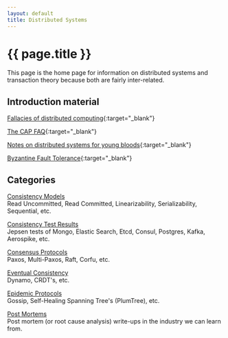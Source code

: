 ```yaml
---
layout: default
title: Distributed Systems
---
```


# {{ page.title }}

This page is the home page for information on distributed systems and transaction theory because both are fairly inter-related.

## Introduction material
[Fallacies of distributed computing](http://en.wikipedia.org/wiki/Fallacies_of_distributed_computing){:target="_blank"}

[The CAP FAQ](http://henryr.github.io/cap-faq/){:target="_blank"}

[Notes on distributed systems for young bloods](http://www.somethingsimilar.com/2013/01/14/notes-on-distributed-systems-for-young-bloods/){:target="_blank"}

[Byzantine Fault Tolerance](http://the-paper-trail.org/blog/barbara-liskovs-turing-award-and-byzantine-fault-tolerance/){:target="_blank"}

## Categories
[Consistency Models](consistency-models.html)    
Read Uncommitted, Read Committed, Linearizability, Serializability, Sequential, etc.

[Consistency Test Results](consistency-test-results.html)    
Jepsen tests of Mongo, Elastic Search, Etcd, Consul, Postgres, Kafka, Aerospike, etc.

[Consensus Protocols](consensus-protocols.html)    
Paxos, Multi-Paxos, Raft, Corfu, etc.

[Eventual Consistency](eventual-consistency.html)    
Dynamo, CRDT's, etc.

[Epidemic Protocols](epidemic-protocols.html)    
Gossip, Self-Healing Spanning Tree's (PlumTree), etc.

[Post Mortems](post-mortems.html)    
Post mortem (or root cause analysis) write-ups in the industry we can learn from.
